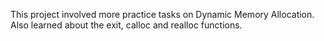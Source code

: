 This project involved more practice tasks on Dynamic Memory Allocation.
Also learned about the exit, calloc and realloc functions.

